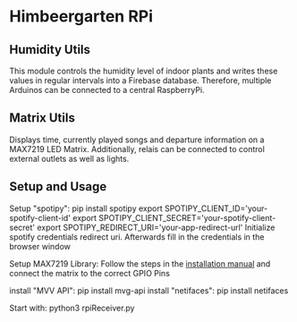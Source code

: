 # Himbeergarten RPi

## Humidity Utils
This module controls the humidity level of indoor plants and writes these values in regular intervals into a Firebase database.
Therefore, multiple Arduinos can be connected to a central RaspberryPi.

## Matrix Utils
Displays time, currently played songs and departure information on a MAX7219 LED Matrix.
Additionally, relais can be connected to control external outlets as well as lights. 

## Setup and Usage
Setup "spotipy":
pip install spotipy
export SPOTIPY_CLIENT_ID='your-spotify-client-id'
export SPOTIPY_CLIENT_SECRET='your-spotify-client-secret'
export SPOTIPY_REDIRECT_URI='your-app-redirect-url'
Initialize spotify credentials redirect uri. Afterwards fill in the credentials in the browser window

				
Setup MAX7219 Library: Follow the steps in the [installation manual](https://luma-led-matrix.readthedocs.io/en/latest/install.html) and connect the matrix to the correct GPIO Pins


install "MVV API": pip install mvg-api
install "netifaces": pip install netifaces

Start with: python3 rpiReceiver.py
